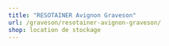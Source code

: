 ```yaml
---
title: "RESOTAINER Avignon Graveson"
url: /graveson/resotainer-avignon-graveson/
shop: location de stockage
---
```

